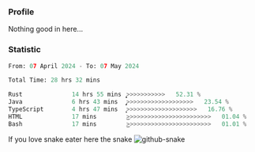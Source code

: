 ### Profile 

Nothing good in here...

### Statistic
<!--START_SECTION:waka-->

```python
From: 07 April 2024 - To: 07 May 2024

Total Time: 28 hrs 32 mins

Rust              14 hrs 55 mins  ͎͎͎͎͎͎͎͎͎͎͎͎͎͙>>>>>>>>>>>   52.31 %
Java              6 hrs 43 mins   ̡͎͎͎͎͎>>>>>>>>>>>>>>>>>>>   23.54 %
TypeScript        4 hrs 47 mins   ͎͎͎͎͕>>>>>>>>>>>>>>>>>>>>   16.76 %
HTML              17 mins         ͜>>>>>>>>>>>>>>>>>>>>>>>>   01.04 %
Bash              17 mins         ͜>>>>>>>>>>>>>>>>>>>>>>>>   01.01 %
```

<!--END_SECTION:waka-->

If you love snake eater here the snake 
<picture>
  <source media="(prefers-color-scheme: dark)" srcset="https://github.com/pradana4648/pradana4648/blob/c0566a83ca6ea5f2e46bab00e717c4c82b4b5c4c/github-contribution-grid-snake-dark.svg" />
  <source media="(prefers-color-scheme: light)" srcset="https://github.com/pradana4648/pradana4648/blob/c0566a83ca6ea5f2e46bab00e717c4c82b4b5c4c/github-contribution-grid-snake.svg" />
  <img alt="github-snake" src="https://github.com/pradana4648/pradana4648/blob/c0566a83ca6ea5f2e46bab00e717c4c82b4b5c4c/github-contribution-grid-snake.svg" />
</picture>

